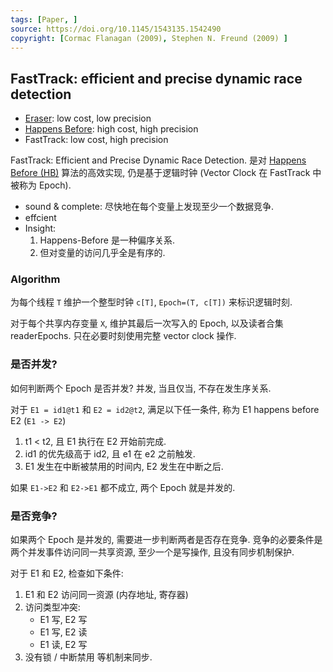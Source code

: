 ```yaml
---
tags: [Paper, ]
source: https://doi.org/10.1145/1543135.1542490
copyright: [Cormac Flanagan (2009), Stephen N. Freund (2009) ]
---
```


## FastTrack: efficient and precise dynamic race detection

- [Eraser](Eraser.md): low cost, low precision
- [Happens Before](Happens%20Before.md): high cost, high precision
- FastTrack: low cost, high precision

FastTrack: Efficient and Precise Dynamic Race Detection. 是对 [Happens Before (HB)](Happens%20Before.md) 算法的高效实现, 仍是基于逻辑时钟 (Vector Clock 在 FastTrack 中被称为 Epoch). 
- sound & complete: 尽快地在每个变量上发现至少一个数据竞争.
- effcient
- Insight:
	1. Happens-Before 是一种偏序关系.
	2. 但对变量的访问几乎全是有序的.

### Algorithm

为每个线程 `T` 维护一个整型时钟 `c[T]`, `Epoch=(T, c[T])` 来标识逻辑时刻.

对于每个共享内存变量 `X`, 维护其最后一次写入的 Epoch, 以及读者合集 readerEpochs. 只在必要时刻使用完整 vector clock 操作.

### 是否并发?

如何判断两个 Epoch 是否并发? 并发, 当且仅当, 不存在发生序关系. 

对于 `E1 = id1@t1` 和 `E2 = id2@t2`, 满足以下任一条件, 称为 E1 happens before E2 (`E1 -> E2`)
1. t1 < t2, 且 E1 执行在 E2 开始前完成.
2. id1 的优先级高于 id2, 且 e1 在 e2 之前触发.
3. E1 发生在中断被禁用的时间内, E2 发生在中断之后.

如果 `E1->E2` 和 `E2->E1` 都不成立, 两个 Epoch 就是并发的.

### 是否竞争?

如果两个 Epoch 是并发的, 需要进一步判断两者是否存在竞争. 竞争的必要条件是
两个并发事件访问同一共享资源, 至少一个是写操作, 且没有同步机制保护.

对于 E1 和 E2, 检查如下条件:
1. E1 和 E2 访问同一资源 (内存地址, 寄存器)
2. 访问类型冲突:
	- E1 写, E2 写
	- E1 写, E2 读
	- E1 读, E2 写
3. 没有锁 / 中断禁用 等机制来同步.